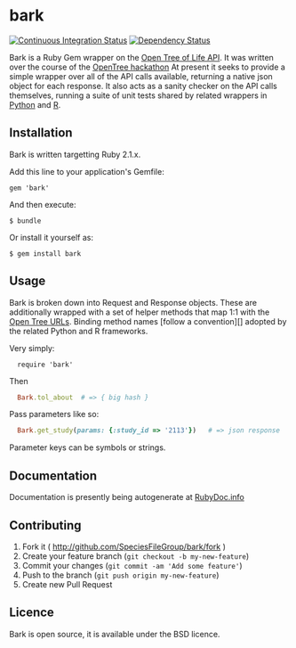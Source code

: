 bark
====

[![Continuous Integration Status][6]][7]
[![Dependency Status][8]][9]

Bark is a Ruby Gem wrapper on the [Open Tree of Life API][3]. It was written over the course of the [OpenTree hackathon][2]  At present it seeks to provide a simple wrapper over all of the API calls available, returning a native json object for each response. It also acts as a sanity checker on the API calls themselves, running a suite of unit tests shared by related wrappers in [Python][5] and [R][4].

## Installation

Bark is written targetting Ruby 2.1.x.

Add this line to your application's Gemfile:

    gem 'bark'

And then execute:

    $ bundle

Or install it yourself as:

    $ gem install bark

## Usage

Bark is broken down into Request and Response objects.  These are additionally wrapped with a set of helper methods that map 1:1 with the [Open Tree URLs][3].  Binding method names [follow a convention][] adopted by the related Python and R frameworks.

Very simply:

```
  require 'bark'
```

Then

```ruby
  Bark.tol_about  # => { big hash }
```

Pass parameters like so:

```ruby
  Bark.get_study(params: {:study_id => '2113'})   # => json response
```

Parameter keys can be symbols or strings.

## Documentation

Documentation is presently being autogenerate at [RubyDoc.info][1]

## Contributing

1. Fork it ( http://github.com/SpeciesFileGroup/bark/fork )
2. Create your feature branch (`git checkout -b my-new-feature`)
3. Commit your changes (`git commit -am 'Add some feature'`)
4. Push to the branch (`git push origin my-new-feature`)
5. Create new Pull Request

## Licence

Bark is open source, it is available under the BSD licence.

[1]: http://rubydoc.info/github/SpeciesFileGroup/bark/frames
[2]: https://github.com/OpenTreeOfLife/hackathon  
[3]: https://github.com/OpenTreeOfLife/opentree/wiki/Open-Tree-of-Life-APIs
[4]: https://github.com/fmichonneau/rotl
[5]: https://github.com/OpenTreeOfLife/opentree-interfaces
[6]: https://secure.travis-ci.org/SpeciesFileGroup/bark.png?branch=master
[7]: http://travis-ci.org/SpeciesFileGroup/bark?branch=master
[8]: https://gemnasium.com/SpeciesFileGroup/bark.png?branch=master
[9]: https://gemnasium.com/SpeciesFileGroup/bark?branch=master
[10]: https://github.com/OpenTreeOfLife/opentree/wiki/Libraries-for-working-with-opentree-in-various-languages-%28service-bindings-and-wrappers,-etc.%29


